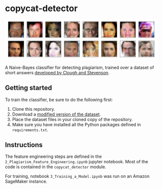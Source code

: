 # copycat-detector

![love_island_new_roster](https://github.com/cptanalatriste/celebrity-generator/blob/master/img/new_roster.png?raw=true)

A Naive-Bayes classifier for detecting plagiarism, trained over a dataset of short answers [developed by Clough and Stevenson](https://link.springer.com/article/10.1007/s10579-009-9112-1).

## Getting started
To train the classifier, be sure to do the following first:

1. Clone this repository.
2. Download a [modified version of the dataset](https://s3.amazonaws.com/video.udacity-data.com/topher/2019/January/5c4147f9_data/data.zip). 
3. Place the dataset files in your cloned copy of the repository.
4. Make sure you have installed all the Python packages defined in `requirements.txt`.

## Instructions
The feature engineering steps are defined in the `2_Plagiarism_Feature_Engineering.ipynb` jupyter notebook.
Most of the code is contained in the `copycat_detector` module.

For training, notebook `3_Training_a_Model.ipynb` was run on an Amazon SageMaker instance.
